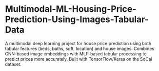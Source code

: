 # Multimodal-ML-Housing-Price-Prediction-Using-Images-Tabular-Data
A multimodal deep learning project for house price prediction using both tabular features (beds, baths, sqft, location) and house images. Combines CNN-based image embeddings with MLP-based tabular processing to predict prices more accurately. Built with TensorFlow/Keras on the SoCal dataset.
